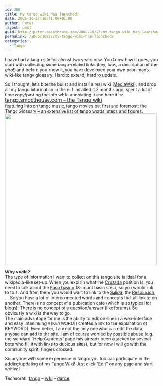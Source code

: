 ```yaml
---
id: 200
title: My tango wiki has launched!
date: 2005-10-27T16:41:00+02:00
author: Peter
layout: post
guid: http://peter.smoothouse.com/2005/10/27/my-tango-wiki-has-launched/
permalink: /2005/10/27/my-tango-wiki-has-launched/
categories:
  - Tango
---
```

I have had a tango site for almost two years now. You know how it goes, you start with collecting some tango-related links (hey, look, a description of the _giro_!) and before you know it, you have developed your own poor-man&#8217;s-wiki-like tango glossary. Hard to extend, hard to update.

So I thought, let&#8217;s bite the bullet and install a real wiki ([MediaWiki](http://www.mediawiki.org/wiki/MediaWiki)), and drop all my tango information in there. I installed it 3 months ago, spent a lot of time copy/pasting the info while annotating it and here it is:  
<big><a href="http://tango.smoothouse.com">tango.smoothouse.com &#8211; the Tango wiki</a></big>  
featuring info on tango music, tango movies but first and foremost: the [Tango Glossary](http://tango.smoothouse.com/wiki/index.php?title=Tango_Glossary) &#8211; an extensive list of tango words, steps and figures.  
<img width="500" border="0" src="http://www.pixagogo.com/S5vpfnjbBPdPnzQz92InSv0MFWPf0FnlZLoRZdpDA-Fk8PkseMteMrCNyYfxLKeF-MyVWCQlb7P1pxDfbLIch-7OVb5gjeYOfZ36rSJqvDpOm7KjRxMTYixqGQ0DlYm2f6a20QQpSZC91JKAKcliUJgqJG2FO4nMqV/tango_smoothouse_com.jpg" /> 

**Why a wiki?**  
The type of information I want to collect on this tango site is ideal for a wikipedia-like set-up. When you explain what the [Cruzada](http://tango.smoothouse.com/wiki/index.php?title=Cruzada) position is, you need to talk about the [Paso basico](http://tango.smoothouse.com/wiki/index.php?title=Paso_basico) (8-count basic step), so you would link to to it. And from there you would want to link to the [Salida](http://tango.smoothouse.com/wiki/index.php?title=Salida), the [Resolucion](http://tango.smoothouse.com/wiki/index.php?title=Resolucion), &#8230; So you have a lot of interconnected words and concepts that all link to on another. There is no concept of a publication date (which is so typical for blogs). There is no concept of a question/answer (like forums). So obviously a wiki is the way to go.  
The main advantage for me is the ability to edit on-line in a web-interface and easy interlinking ([[KEYWORD]] creates a link to the explanation of KEYWORD). Even better, I am not the only one who can edit the data, anyone can add to the site. I am of course worried by possible abuse (e.g. the standard &#8220;Help:Contents&#8221; page has already been attacked by several bots who fill it with links to dubious sites), but for now I will go with the community spirit, fingers crossed.

So anyone with some experience in tango: you too can participate in the adding/updating of my [Tango Wiki](http://tango.smoothouse.com)! Just click &#8220;Edit&#8221; on any page and start writing!

Technorati: <a rel="tag" href="http://technorati.com/tag/tango">tango</a> &#8211; <a rel="tag" href="http://technorati.com/tag/wiki">wiki</a> &#8211; <a rel="tag" href="http://technorati.com/tag/dance">dance</a>